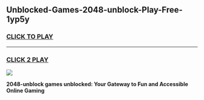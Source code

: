 
## Unblocked-Games-2048-unblock-Play-Free-1yp5y
<h3>
<a href="https://premium76.site?title=2048-unblock&ref=18A1">CLICK TO PLAY</a></h3>
<hr>

<h3>
<a href="https://premium76.site?title=2048-unblock&ref=18A1">CLICK 2 PLAY</a>
  
</h3>

<a href="https://premium76.site?title=2048-unblock&ref=18A1"><img src="https://clearcache.store/games.png"></a>


**2048-unblock games unblocked: Your Gateway to Fun and Accessible Online Gaming**
